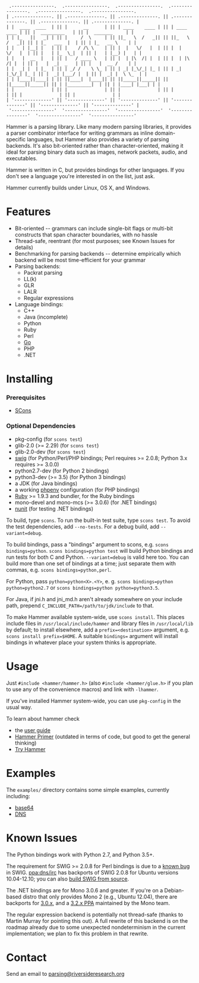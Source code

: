 ```
 .----------------.  .----------------.  .----------------.  .----------------.  .----------------.  .----------------. 
| .--------------. || .--------------. || .--------------. || .--------------. || .--------------. || .--------------. |
| |  ____  ____  | || |      __      | || | ____    ____ | || | ____    ____ | || |  _________   | || |  _______     | |
| | |_   ||   _| | || |     /  \     | || ||_   \  /   _|| || ||_   \  /   _|| || | |_   ___  |  | || | |_   __ \    | |
| |   | |__| |   | || |    / /\ \    | || |  |   \/   |  | || |  |   \/   |  | || |   | |_  \_|  | || |   | |__) |   | |
| |   |  __  |   | || |   / ____ \   | || |  | |\  /| |  | || |  | |\  /| |  | || |   |  _|  _   | || |   |  __ /    | |
| |  _| |  | |_  | || | _/ /    \ \_ | || | _| |_\/_| |_ | || | _| |_\/_| |_ | || |  _| |___/ |  | || |  _| |  \ \_  | |
| | |____||____| | || ||____|  |____|| || ||_____||_____|| || ||_____||_____|| || | |_________|  | || | |____| |___| | |
| |              | || |              | || |              | || |              | || |              | || |              | |
| '--------------' || '--------------' || '--------------' || '--------------' || '--------------' || '--------------' |
 '----------------'  '----------------'  '----------------'  '----------------'  '----------------'  '----------------' 
```

Hammer is a parsing library. Like many modern parsing libraries, it provides a parser combinator interface for writing grammars as inline domain-specific languages, but Hammer also provides a variety of parsing backends. It's also bit-oriented rather than character-oriented, making it ideal for parsing binary data such as images, network packets, audio, and executables.

Hammer is written in C, but provides bindings for other languages. If you don't see a language you're interested in on the list, just ask.

Hammer currently builds under Linux, OS X, and Windows. 

Features
========
* Bit-oriented -- grammars can include single-bit flags or multi-bit constructs that span character boundaries, with no hassle
* Thread-safe, reentrant (for most purposes; see Known Issues for details)
* Benchmarking for parsing backends -- determine empirically which backend will be most time-efficient for your grammar
* Parsing backends:
  * Packrat parsing
  * LL(k) 
  * GLR 
  * LALR
  * Regular expressions 
* Language bindings: 
  * C++
  * Java (incomplete)
  * Python
  * Ruby
  * Perl
  * [Go](https://github.com/prevoty/hammer)
  * PHP
  * .NET

Installing
==========
### Prerequisites
* [SCons](http://scons.org/)

### Optional Dependencies
* pkg-config (for `scons test`)
* glib-2.0 (>= 2.29) (for `scons test`)
* glib-2.0-dev (for `scons test`)
* [swig](http://swig.org/) (for Python/Perl/PHP bindings; Perl requires >= 2.0.8; Python 3.x requires >= 3.0.0)
* python2.7-dev (for Python 2 bindings)
* python3-dev (>= 3.5) (for Python 3 bindings)
* a JDK (for Java bindings)
* a working [phpenv](https://github.com/CHH/phpenv) configuration (for PHP bindings)
* [Ruby](https://www.ruby-lang.org/) >= 1.9.3 and bundler, for the Ruby bindings
* mono-devel and mono-mcs (>= 3.0.6) (for .NET bindings)
* [nunit](http://www.nunit.org/) (for testing .NET bindings)

To build, type `scons`.
To run the built-in test suite, type `scons test`.
To avoid the test dependencies, add `--no-tests`.
For a debug build, add `--variant=debug`.

To build bindings, pass a "bindings" argument to scons, e.g. `scons bindings=python`. `scons bindings=python test` will build Python bindings and run tests for both C and Python. `--variant=debug` is valid here too. You can build more than one set of bindings at a time; just separate them with commas, e.g. `scons bindings=python,perl`.

For Python, pass `python=python<X>.<Y>`, e. g. `scons bindings=python python=python2.7` or `scons bindings=python python=python3.5`.

For Java, if jni.h and jni_md.h aren't already somewhere on your include path, prepend
`C_INCLUDE_PATH=/path/to/jdk/include` to that.

To make Hammer available system-wide, use `scons install`. This places include files in `/usr/local/include/hammer` 
and library files in `/usr/local/lib` by default; to install elsewhere, add a `prefix=<destination>` argument, e.g. 
`scons install prefix=$HOME`. A suitable `bindings=` argument will install bindings in whatever place your system thinks is appropriate.

Usage
=====
Just `#include <hammer/hammer.h>` (also `#include <hammer/glue.h>` if you plan to use any of the convenience macros) and link with `-lhammer`.

If you've installed Hammer system-wide, you can use `pkg-config` in the usual way.

To learn about hammer check
* the [user guide](https://github.com/UpstandingHackers/hammer/wiki/User-guide)
* [Hammer Primer](https://github.com/sergeybratus/HammerPrimer) (outdated in terms of code, but good to get the general thinking)
* [Try Hammer](https://github.com/sboesen/TryHammer)

Examples
========
The `examples/` directory contains some simple examples, currently including:
* [base64](https://en.wikipedia.org/wiki/Base64)
* [DNS](https://en.wikipedia.org/wiki/Domain_Name_System)

Known Issues
============
The Python bindings work with Python 2.7, and Python 3.5+.

The requirement for SWIG >= 2.0.8 for Perl bindings is due to a [known bug](http://sourceforge.net/p/swig/patches/324/) in SWIG. [ppa:dns/irc](https://launchpad.net/~dns/+archive/irc) has backports of SWIG 2.0.8 for Ubuntu versions 10.04-12.10; you can also [build SWIG from source](http://www.swig.org/download.html).

The .NET bindings are for Mono 3.0.6 and greater. If you're on a Debian-based distro that only provides Mono 2 (e.g., Ubuntu 12.04), there are backports for [3.0.x](http://www.meebey.net/posts/mono_3.0_preview_debian_ubuntu_packages/), and a [3.2.x PPA](https://launchpad.net/~directhex/+archive/monoxide) maintained by the Mono team.

The regular expression backend is potentially not thread-safe (thanks to Martin Murray for pointing this out). A full rewrite of this backend is on the roadmap already due to some unexpected nondeterminism in the current implementation; we plan to fix this problem in that rewrite.

Contact
=======
Send an email to parsing@riversideresearch.org
